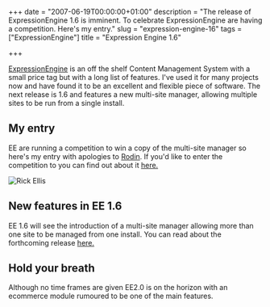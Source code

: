 +++
date = "2007-06-19T00:00:00+01:00"
description = "The release of ExpressionEngine 1.6 is imminent. To celebrate ExpressionEngine are having a competition. Here's my entry."
slug = "expression-engine-16"
tags = ["ExpressionEngine"]
title = "Expression Engine 1.6"

+++

[ExpressionEngine][1] is an off the shelf Content Management System with a small price tag but with a long list of features. I've used it for many projects now and have found it to be an excellent and flexible piece of software. The next release is 1.6 and features a new multi-site manager, allowing multiple sites to be run from a single install. 
## My entry

EE are running a competition to win a copy of the multi-site manager so here's my entry with apologies to [Rodin][2]. If you'd like to enter the competition to you can find out about it [here.][3]

![Rick Ellis][4] 

## New features in EE 1.6

EE 1.6 will see the introduction of a multi-site manager allowing more than one site to be managed from one install. You can read about the forthcoming release [here.][3]

## Hold your breath

Although no time frames are given EE2.0 is on the horizon with an ecommerce module rumoured to be one of the main features.

 [1]: http://expressionengine.com
 [2]: http://en.wikipedia.org/wiki/Auguste_Rodin
 [3]: http://expressionengine.com/blog/entry/160_preview_and_multiple_rick_manager_birthday_contest/
 [4]: /images/articles/rick.jpg "Rick Ellis"
